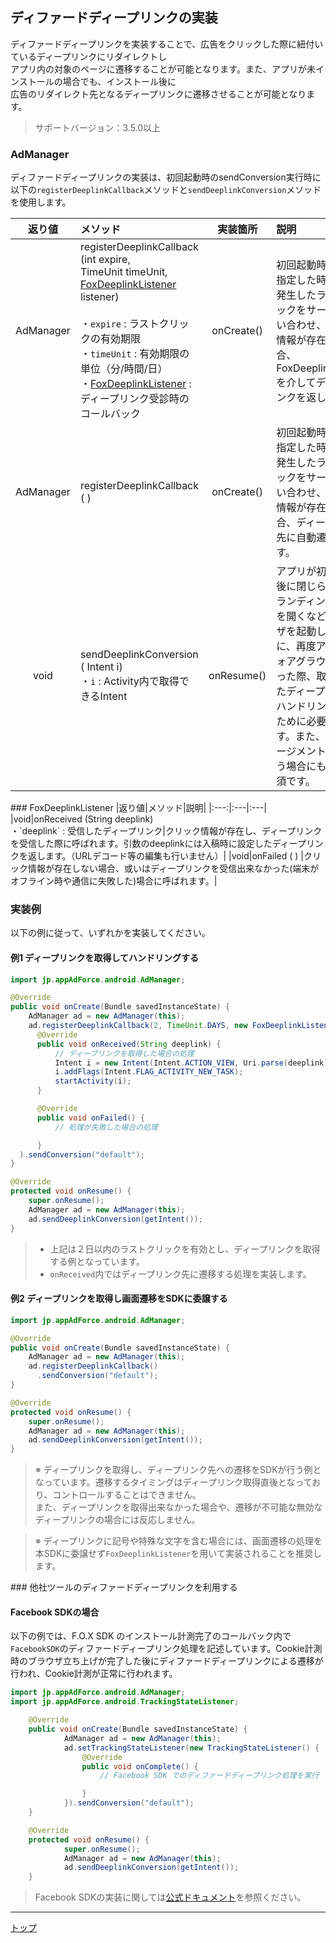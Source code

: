 ## ディファードディープリンクの実装

ディファードディープリンクを実装することで、広告をクリックした際に紐付いているディープリンクにリダイレクトし<br>
アプリ内の対象のページに遷移することが可能となります。また、アプリが未インストールの場合でも、インストール後に<br>
広告のリダイレクト先となるディープリンクに遷移させることが可能となります。

> サポートバージョン：3.5.0以上


### AdManager
ディファードディープリンクの実装は、初回起動時のsendConversion実行時に以下の`registerDeeplinkCallback`メソッドと`sendDeeplinkConversion`メソッドを使用します。

|返り値|メソッド|実装箇所|説明|
|:---:|:---|:---:|:---|
|AdManager|registerDeeplinkCallback (int expire, <br>TimeUnit timeUnit, <br>[FoxDeeplinkListener](#foxdeeplinklistener) listener)<br><br>・`expire` : ラストクリックの有効期限<br>・`timeUnit` : 有効期限の単位（分/時間/日）<br>・[FoxDeeplinkListener](#foxdeeplinklistener) : ディープリンク受診時のコールバック|onCreate()|初回起動時に引数で指定した時間以内に発生したラストクリックをサーバーに問い合わせ、クリック情報が存在した場合、FoxDeeplinkListenerを介してディープリンクを返します。|
|AdManager|registerDeeplinkCallback ( )|onCreate()|初回起動時に引数で指定した時間以内に発生したラストクリックをサーバーに問い合わせ、クリック情報が存在した場合、ディープリンク先に自動遷移します。|
|void|sendDeeplinkConversion ( Intent i)<br>・`i` : Activity内で取得できるIntent|onResume()|アプリが初回起動直後に閉じられたり、ランディングページを開くなどでブラウザを起動したのちに、再度アプリがフォアグラウンドに戻った際、取得していたディープリンクのハンドリングを行うために必要となります。また、リエンゲージメント計測を行う場合にも実装が必須です。|

<div id="foxdeeplinklistener"></div>
### FoxDeeplinkListener
|返り値|メソッド|説明|
|:---:|:---|:---|
|void|onReceived (String deeplink) <br>・`deeplink` : 受信したディープリンク|クリック情報が存在し、ディープリンクを受信した際に呼ばれます。引数のdeeplinkには入稿時に設定したディープリンクを返します。（URLデコード等の編集も行いません）|
|void|onFailed ( ) |クリック情報が存在しない場合、或いはディープリンクを受信出来なかった(端末がオフライン時や通信に失敗した)場合に呼ばれます。|

### 実装例

以下の例に従って、いずれかを実装してください。

#### 例1 ディープリンクを取得してハンドリングする

```java
import jp.appAdForce.android.AdManager;

@Override
public void onCreate(Bundle savedInstanceState) {
	AdManager ad = new AdManager(this);
	ad.registerDeeplinkCallback(2, TimeUnit.DAYS, new FoxDeeplinkListener() {
      @Override
      public void onReceived(String deeplink) {
          // ディープリンクを取得した場合の処理
          Intent i = new Intent(Intent.ACTION_VIEW, Uri.parse(deeplink));
          i.addFlags(Intent.FLAG_ACTIVITY_NEW_TASK);
          startActivity(i);
      }

      @Override
      public void onFailed() {
          // 処理が失敗した場合の処理

      }
  ).sendConversion("default");
}

@Override
protected void onResume() {
    super.onResume();
    AdManager ad = new AdManager(this);
    ad.sendDeeplinkConversion(getIntent());
}
```

> * 上記は２日以内のラストクリックを有効とし、ディープリンクを取得する例となっています。
> * `onReceived`内ではディープリンク先に遷移する処理を実装します。

#### 例2 ディープリンクを取得し画面遷移をSDKに委譲する

```java
import jp.appAdForce.android.AdManager;

@Override
public void onCreate(Bundle savedInstanceState) {
	AdManager ad = new AdManager(this);
	ad.registerDeeplinkCallback()
	  .sendConversion("default");
}

@Override
protected void onResume() {
    super.onResume();
    AdManager ad = new AdManager(this);
    ad.sendDeeplinkConversion(getIntent());
}
```

> ※ ディープリンクを取得し、ディープリンク先への遷移をSDKが行う例となっています。遷移するタイミングはディープリンク取得直後となっており、コントロールすることはできません。<br>
また、ディープリンクを取得出来なかった場合や、遷移が不可能な無効なディープリンクの場合には反応しません。

> ※ ディープリンクに記号や特殊な文字を含む場合には、画面遷移の処理を本SDKに委譲せず`FoxDeeplinkListener`を用いて実装されることを推奨します。

<div id="with_thirdparty"></div>
### 他社ツールのディファードディープリンクを利用する

#### Facebook SDKの場合

以下の例では、F.O.X SDK のインストール計測完了のコールバック内で`FacebookSDK`のディファードディープリンク処理を記述しています。Cookie計測時のブラウザ立ち上げが完了した後にディファードディープリンクによる遷移が行われ、Cookie計測が正常に行われます。

```java
import jp.appAdForce.android.AdManager;
import jp.appAdForce.android.TrackingStateListener;

	@Override
	public void onCreate(Bundle savedInstanceState) {
			AdManager ad = new AdManager(this);
			ad.setTrackingStateListener(new TrackingStateListener() {
				@Override
				public void onComplete() {
					// Facebook SDK でのディファードディープリンク処理を実行

				}
			}).sendConversion("default");
	}

	@Override
	protected void onResume() {
			super.onResume();
			AdManager ad = new AdManager(this);
			ad.sendDeeplinkConversion(getIntent());
	}
```

> Facebook SDKの実装に関しては[公式ドキュメント](https://developers.facebook.com/docs/app-ads/deep-linking#deferred-deep-linking)を参照ください。

---
[トップ](/lang/ja/README.md)
